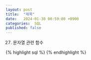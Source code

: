 ```yaml
---
layout: post
title:  "제목"
date:   2024-01-30 00:59:00 +0900
categories:  SQL
published: false
---
```


27. 문자열 관련 함수

{% highlight sql %}
{% endhighlight %}